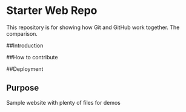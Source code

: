 # Starter Web Repo

This repository is for showing how Git and GitHub work together.
The comparison.

##Introduction

##How to contribute

##Deployment

## Purpose

Sample website with plenty of files for demos